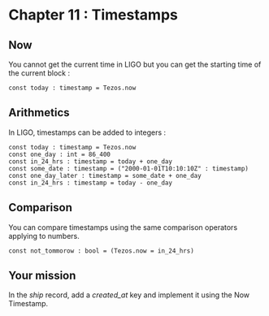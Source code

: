 # Chapter 11 : Timestamps

## Now

You cannot get the current time in LIGO but you can get the starting time of the current block :

```
const today : timestamp = Tezos.now
```

## Arithmetics

In LIGO, timestamps can be added to integers :

```
const today : timestamp = Tezos.now
const one_day : int = 86_400
const in_24_hrs : timestamp = today + one_day
const some_date : timestamp = ("2000-01-01T10:10:10Z" : timestamp)
const one_day_later : timestamp = some_date + one_day
const in_24_hrs : timestamp = today - one_day
```

## Comparison

You can compare timestamps using the same comparison operators applying to numbers.

```
const not_tommorow : bool = (Tezos.now = in_24_hrs)
```

## Your mission

<!-- prettier-ignore -->
In the _ship_ record, add a *created\_at* key and implement it using the Now Timestamp.
